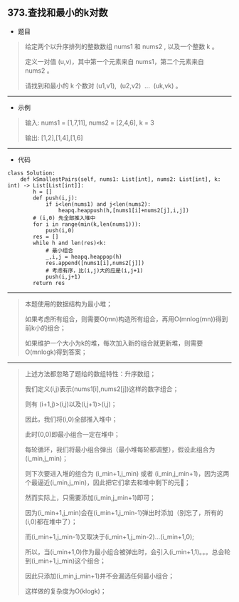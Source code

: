 373.查找和最小的k对数
----------

 - 题目
> 给定两个以升序排列的整数数组 nums1 和 nums2 , 以及一个整数 k 。
>
> 定义一对值 (u,v)，其中第一个元素来自 nums1，第二个元素来自 nums2 。
>  
> 请找到和最小的 k 个数对 (u1,v1),  (u2,v2)  ...  (uk,vk) 。
----------
 - 示例
> 输入: nums1 = [1,7,11], nums2 = [2,4,6], k = 3
>
> 输出: [1,2],[1,4],[1,6]
>
----------
- 代码
>
>
    class Solution:
        def kSmallestPairs(self, nums1: List[int], nums2: List[int], k: int) -> List[List[int]]:
            h = []
            def push(i,j):
                if i<len(nums1) and j<len(nums2):
                    heapq.heappush(h,[nums1[i]+nums2[j],i,j])
            # (i,0) 先全部推入堆中
            for i in range(min(k,len(nums1))):
                push(i,0)
            res = []
            while h and len(res)<k:
                # 最小组合
                _,i,j = heapq.heappop(h)
                res.append([nums1[i],nums2[j]])
                # 考虑有序，比(i,j)大的应是(i,j+1)
                push(i,j+1)
            return res
             
----------
> 本题使用的数据结构为最小堆；
>
> 如果考虑所有组合，则需要O(mn)构造所有组合，再用O(mnlog(mn))得到前k小的组合；
>
> 如果维护一个大小为k的堆，每次加入新的组合就更新堆，则需要O(mnlogk)得到答案；
>
----------
> 上述方法都忽略了题给的数组特性：升序数组；
>
> 我们定义(i,j)表示(nums1[i],nums2[j])这样的数字组合；
>
> 则有 (i+1,j)>(i,j)以及(i,j+1)>(i,j)；
>
> 因此，我们将(i,0)全部推入堆中；
>
> 此时(0,0)即最小组合一定在堆中；
>
> 每轮循环，我们将最小组合弹出（最小堆每轮都调整），假设此组合为(i_min,j_min)；
>
> 则下次要进入堆的组合为 (i_min+1,j_min) 或者 (i_min,j_min+1)，因为这两个最逼近(i_min,j_min)，因此把它们拿去和堆中剩下的元📒；
>
> 然而实际上，只需要添加(i_min,j_min+1)即可；
>
> 因为(i_min+1,j_min)会在(i_min+1,j_min-1)弹出时添加（别忘了，所有的(i,0)都在堆中了）；
>
> 而(i_min+1,j_min-1)又取决于(i_min+1,j_min-2)...(i_min+1,0);
>
> 所以，当(i_min+1,0)作为最小组合被弹出时，会引入(i_min+1,1)。。。总会轮到(i_min+1,j_min)这个组合；
>
> 因此只添加(i_min,j_min+1)并不会漏选任何最小组合；
>
> 这样做的复杂度为O(klogk)；